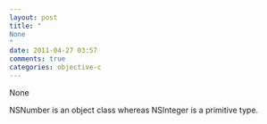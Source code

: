 ```yaml
---
layout: post
title: "
None
"
date: 2011-04-27 03:57
comments: true
categories: objective-c
---
```


None


NSNumber is an object class whereas NSInteger is a primitive type.

